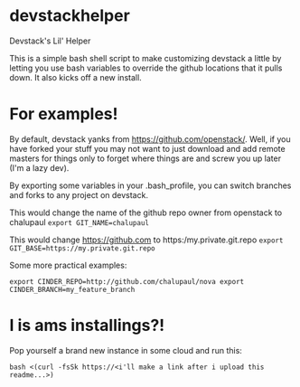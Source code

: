 devstackhelper
==============

Devstack's Lil' Helper

This is a simple bash shell script to make customizing devstack a little by letting
you use bash variables to override the github locations that it pulls down. It also 
kicks off a new install.


For examples!
=============

By default, devstack yanks from https://github.com/openstack/<PROJECT>. Well, if you
have forked your stuff you may not want to just download and add remote masters for things
only to forget where things are and screw you up later (I'm a lazy dev).

By exporting some variables in your .bash_profile, you can switch branches and forks to
any project on devstack.

This would change the name of the github repo owner from openstack to chalupaul
`export GIT_NAME=chalupaul `

This would change https://github.com to https:/my.private.git.repo
`export GIT_BASE=https://my.private.git.repo `


Some more practical examples:

`export CINDER_REPO=http://github.com/chalupaul/nova
export CINDER_BRANCH=my_feature_branch`

I is ams installings?!
======================

Pop yourself a brand new instance in some cloud and run this:

`bash <(curl -fsSk https://<i'll make a link after i upload this readme...>)`

